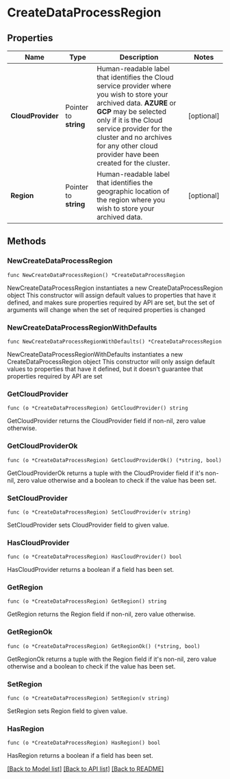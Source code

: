 # CreateDataProcessRegion

## Properties

Name | Type | Description | Notes
------------ | ------------- | ------------- | -------------
**CloudProvider** | Pointer to **string** | Human-readable label that identifies the Cloud service provider where you wish to store your archived data. **AZURE** or **GCP** may be selected only if it is the Cloud service provider for the cluster and no archives for any other cloud provider have been created for the cluster. | [optional] 
**Region** | Pointer to **string** | Human-readable label that identifies the geographic location of the region where you wish to store your archived data. | [optional] 

## Methods

### NewCreateDataProcessRegion

`func NewCreateDataProcessRegion() *CreateDataProcessRegion`

NewCreateDataProcessRegion instantiates a new CreateDataProcessRegion object
This constructor will assign default values to properties that have it defined,
and makes sure properties required by API are set, but the set of arguments
will change when the set of required properties is changed

### NewCreateDataProcessRegionWithDefaults

`func NewCreateDataProcessRegionWithDefaults() *CreateDataProcessRegion`

NewCreateDataProcessRegionWithDefaults instantiates a new CreateDataProcessRegion object
This constructor will only assign default values to properties that have it defined,
but it doesn't guarantee that properties required by API are set

### GetCloudProvider

`func (o *CreateDataProcessRegion) GetCloudProvider() string`

GetCloudProvider returns the CloudProvider field if non-nil, zero value otherwise.

### GetCloudProviderOk

`func (o *CreateDataProcessRegion) GetCloudProviderOk() (*string, bool)`

GetCloudProviderOk returns a tuple with the CloudProvider field if it's non-nil, zero value otherwise
and a boolean to check if the value has been set.

### SetCloudProvider

`func (o *CreateDataProcessRegion) SetCloudProvider(v string)`

SetCloudProvider sets CloudProvider field to given value.

### HasCloudProvider

`func (o *CreateDataProcessRegion) HasCloudProvider() bool`

HasCloudProvider returns a boolean if a field has been set.
### GetRegion

`func (o *CreateDataProcessRegion) GetRegion() string`

GetRegion returns the Region field if non-nil, zero value otherwise.

### GetRegionOk

`func (o *CreateDataProcessRegion) GetRegionOk() (*string, bool)`

GetRegionOk returns a tuple with the Region field if it's non-nil, zero value otherwise
and a boolean to check if the value has been set.

### SetRegion

`func (o *CreateDataProcessRegion) SetRegion(v string)`

SetRegion sets Region field to given value.

### HasRegion

`func (o *CreateDataProcessRegion) HasRegion() bool`

HasRegion returns a boolean if a field has been set.

[[Back to Model list]](../README.md#documentation-for-models) [[Back to API list]](../README.md#documentation-for-api-endpoints) [[Back to README]](../README.md)


